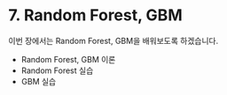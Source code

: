 # 7. Random Forest, GBM

이번 장에서는 Random Forest, GBM을 배워보도록 하겠습니다. 

- Random Forest, GBM 이론
- Random Forest 실습
- GBM 실습
